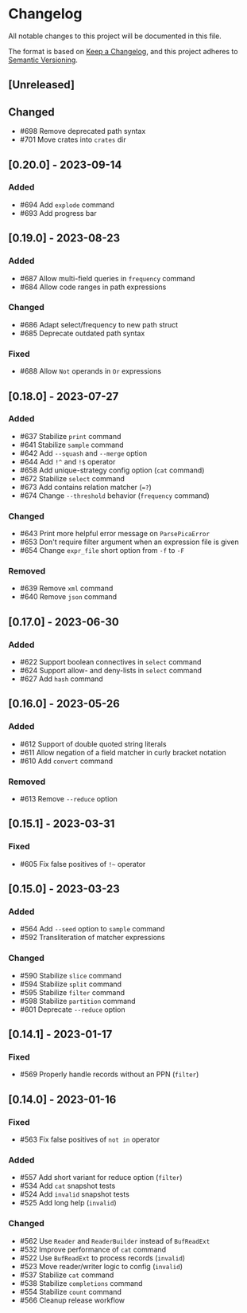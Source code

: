 # Changelog

All notable changes to this project will be documented in this file.

The format is based on [Keep a Changelog](https://keepachangelog.com/en/1.0.0/),
and this project adheres to [Semantic Versioning](https://semver.org/spec/v2.0.0.html).

## [Unreleased]

## Changed

* #698 Remove deprecated path syntax
* #701 Move crates into `crates` dir


## [0.20.0] - 2023-09-14

### Added

* #694 Add `explode` command
* #693 Add progress bar


## [0.19.0] - 2023-08-23

### Added

* #687 Allow multi-field queries in `frequency` command
* #684 Allow code ranges in path expressions

### Changed

* #686 Adapt select/frequency to new path struct
* #685 Deprecate outdated path syntax

### Fixed

* #688 Allow `Not` operands in `Or` expressions


## [0.18.0] - 2023-07-27

### Added

* #637 Stabilize `print` command
* #641 Stabilize `sample` command
* #642 Add `--squash` and `--merge` option
* #644 Add `!^` and `!$` operator
* #658 Add unique-strategy config option (`cat` command)
* #672 Stabilize `select` command
* #673 Add contains relation matcher (`=?`)
* #674 Change `--threshold` behavior (`frequency` command)

### Changed

* #643 Print more helpful error message on `ParsePicaError`
* #653 Don't require filter argument when an expression file is given
* #654 Change `expr_file` short option from `-f` to `-F`

### Removed

* #639 Remove `xml` command
* #640 Remove `json` command


## [0.17.0] - 2023-06-30

### Added

* #622 Support boolean connectives in `select` command
* #624 Support allow- and deny-lists in `select` command
* #627 Add `hash` command

## [0.16.0] - 2023-05-26

### Added

* #612 Support of double quoted string literals
* #611 Allow negation of a field matcher in curly bracket notation
* #610 Add `convert` command

### Removed

* #613 Remove `--reduce` option

## [0.15.1] - 2023-03-31

### Fixed

* #605 Fix false positives of `!~` operator

## [0.15.0] - 2023-03-23

### Added

* #564 Add `--seed` option to `sample` command
* #592 Transliteration of matcher expressions

### Changed

* #590 Stabilize `slice` command
* #594 Stabilize `split` command
* #595 Stabilize `filter` command
* #598 Stabilize `partition` command
* #601 Deprecate `--reduce` option


## [0.14.1] - 2023-01-17

### Fixed

* #569 Properly handle records without an PPN (`filter`)


## [0.14.0] - 2023-01-16

### Fixed

* #563 Fix false positives of `not in` operator

### Added

* #557 Add short variant for reduce option (`filter`)
* #534 Add `cat` snapshot tests
* #524 Add `invalid` snapshot tests
* #525 Add long help (`invalid`)

### Changed

* #562 Use `Reader` and `ReaderBuilder` instead of `BufReadExt`
* #532 Improve performance of `cat` command
* #522 Use `BufReadExt` to process records (`invalid`)
* #523 Move reader/writer logic to config (`invalid`)
* #537 Stabilize `cat` command
* #538 Stabilize `completions` command
* #554 Stabilize `count` command
* #566 Cleanup release workflow
